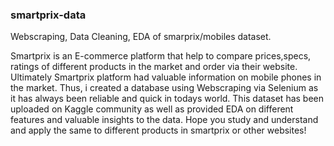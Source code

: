 ### smartprix-data ###
Webscraping, Data Cleaning, EDA of smarprix/mobiles dataset.

Smartprix is an E-commerce platform that help to compare prices,specs, ratings of different products in the market and order via their website.
Ultimately Smartprix platform had valuable information on mobile phones in the market. Thus, i created a database using Webscraping via Selenium as it has always been reliable and quick in todays world.
This dataset has been uploaded on Kaggle community as well as provided EDA on different features and valuable insights to the data.
Hope you study and understand and apply the same to different products in smartprix or other websites!
